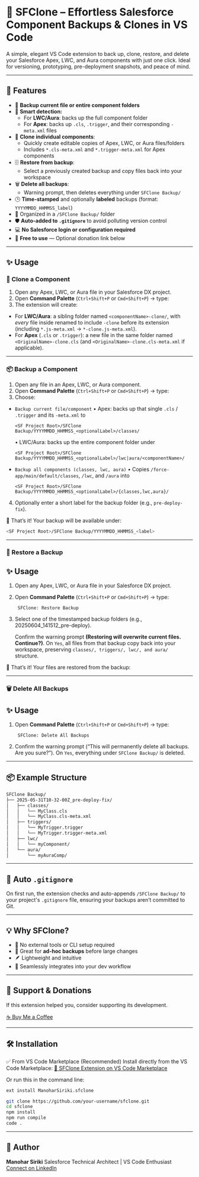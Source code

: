 # 🌟 SFClone – Effortless Salesforce Component Backups & Clones in VS Code

A simple, elegant VS Code extension to back up, clone, restore, and delete your Salesforce Apex, LWC, and Aura components with just one click. Ideal for versioning, prototyping, pre-deployment snapshots, and peace of mind.

---

## 🚀 Features

- 📁 **Backup current file or entire component folders**
- 🧠 **Smart detection:**
  - For **LWC/Aura**: backs up the full component folder
  - For **Apex**: backs up `.cls`, `.trigger`, and their corresponding `-meta.xml` files
- 🔄 **Clone individual components**:
  - Quickly create editable copies of Apex, LWC, or Aura files/folders
  - Includes `*.cls-meta.xml` and `*.trigger-meta.xml` for Apex components
- 🗄️ **Restore from backup**:
  - Select a previously created backup and copy files back into your workspace
- 🗑️ **Delete all backups**:
  - Warning prompt, then deletes everything under `SFClone Backup/`
- 🕒 **Time-stamped** and optionally **labeled** backups (format: `YYYYMMDD_HHMMSS_label`)
- 📂 Organized in a `/SFClone Backup/` folder
- 🛡️ **Auto-added to `.gitignore`** to avoid polluting version control
- 💻 **No Salesforce login or configuration required**
- 🎁 **Free to use** — Optional donation link below

---

## ✨ Usage

### 🔁 Clone a Component

1. Open any Apex, LWC, or Aura file in your Salesforce DX project.
2. Open **Command Palette** (`Ctrl+Shift+P` or `Cmd+Shift+P`) → type:
3. The extension will create:
- For **LWC/Aura**: a sibling folder named `<componentName>-clone/`, with _every_ file inside renamed to include `-clone` before its extension (including `*.js-meta.xml` → `*-clone.js-meta.xml`).
- For **Apex** (`.cls` or `.trigger`): a new file in the same folder named `<OriginalName>-clone.cls` (and `<OriginalName>-clone.cls-meta.xml` if applicable).

---

### 📦 Backup a Component

1. Open any file in an Apex, LWC, or Aura component.
2. Open **Command Palette** (`Ctrl+Shift+P` or `Cmd+Shift+P`) → type:
3. Choose:
- `Backup current file/component`
  • Apex: backs up that single `.cls` / `.trigger` and its `-meta.xml` to
    ```
    <SF Project Root>/SFClone Backup/YYYYMMDD_HHMMSS_<optionalLabel>/classes/
    ```
  • LWC/Aura: backs up the entire component folder under
    ```
    <SF Project Root>/SFClone Backup/YYYYMMDD_HHMMSS_<optionalLabel>/lwc|aura/<componentName>/
    ```
- `Backup all components (classes, lwc, aura)`
  • Copies `/force-app/main/default/classes`, `/lwc`, and `/aura` into
    ```
    <SF Project Root>/SFClone Backup/YYYYMMDD_HHMMSS_<optionalLabel>/{classes,lwc,aura}/
    ```

4. Optionally enter a short label for the backup folder (e.g., `pre-deploy-fix`).

🎉 That’s it! Your backup will be available under:

```bash
<SF Project Root>/SFClone Backup/YYYYMMDD_HHMMSS_<label>
```

---



### 🔄 Restore a Backup


## ✨ Usage

1. Open any Apex, LWC, or Aura file in your Salesforce DX project.
2. Open **Command Palette** (`Ctrl+Shift+P` or `Cmd+Shift+P`) → type:

   ```
    SFClone: Restore Backup
   ```

3. Select one of the timestamped backup folders (e.g., 20250604_141512_pre-deploy).

   Confirm the warning prompt **(Restoring will overwrite current files. Continue?)**.
   On `Yes`, all files from that backup copy back into your workspace, preserving `classes/, triggers/, lwc/, and aura/` structure.

🎉 That’s it! Your files are restored from the backup:

---

### 🗑️ Delete All Backups

## ✨ Usage

1. Open **Command Palette** (`Ctrl+Shift+P` or `Cmd+Shift+P`) → type:

   ```
    SFClone: Delete All Backups
   ```

2. Confirm the warning prompt (“This will permanently delete all backups. Are you sure?”).
    On `Yes`, everything under `SFClone Backup/` is deleted.


---

## 📦 Example Structure

```bash
SFClone Backup/
├── 2025-05-31T10-32-00Z_pre-deploy-fix/
│   ├── classes/
│   │   └── MyClass.cls
│   │   └── MyClass.cls-meta.xml
│   ├── triggers/
│   │   └── MyTrigger.trigger
│   │   └── MyTrigger.trigger-meta.xml
│   ├── lwc/
│   │   └── myComponent/
│   └── aura/
│       └── myAuraComp/
```

---

## 📁 Auto `.gitignore`

On first run, the extension checks and auto-appends `/SFClone Backup/` to your project's `.gitignore` file, ensuring your backups aren’t committed to Git.

---

## 💡 Why SFClone?

- 🚫 No external tools or CLI setup required
- 🔄 Great for **ad-hoc backups** before large changes
- 🪶 Lightweight and intuitive
- 🔌 Seamlessly integrates into your dev workflow

---

## 💖 Support & Donations

If this extension helped you, consider supporting its development.

[☕ Buy Me a Coffee](https://www.buymeacoffee.com/manoharsiriki)

---

## 🛠️ Installation

✅ From VS Code Marketplace (Recommended)
Install directly from the VS Code Marketplace:
[🔗 SFClone Extension on VS Code Marketplace](https://marketplace.visualstudio.com/items?itemName=ManoharSiriki.sfclone)

Or run this in the command line:
```bash
ext install ManoharSiriki.sfclone
```

```bash
git clone https://github.com/your-username/sfclone.git
cd sfclone
npm install
npm run compile
code .
```

---

## 🧠 Author

**Manohar Siriki**
Salesforce Technical Architect | VS Code Enthusiast
[Connect on LinkedIn](https://www.linkedin.com/in/manoharsiriki)
